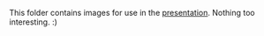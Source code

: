This folder contains images for use in the [presentation](https://simonpcouch.github.io/tidymodels-uw-2023). Nothing too interesting. :)